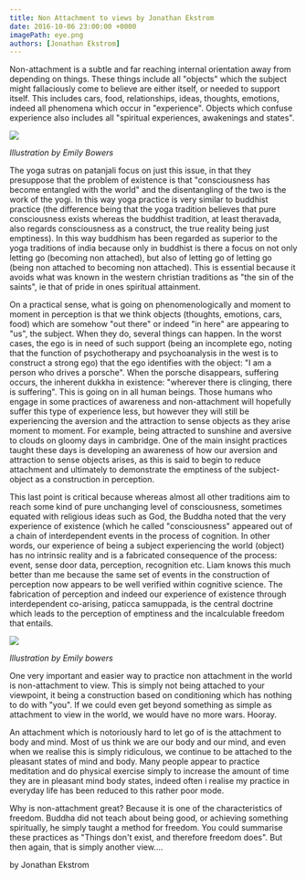 ```yaml
---
title: Non Attachment to views by Jonathan Ekstrom
date: 2016-10-06 23:00:00 +0000
imagePath: eye.png
authors: [Jonathan Ekstrom]
---
```



Non-attachment is a subtle and far reaching internal orientation away from depending on things. These things include all "objects" which the subject might fallaciously come to believe are either itself, or needed to support itself. This includes cars, food, relationships, ideas, thoughts, emotions, indeed all phenomena which occur in "experience". Objects which confuse experience also includes all "spiritual experiences, awakenings and states".

<img src="/images/eye.png">

*Illustration by Emily Bowers*

The yoga sutras on patanjali focus on just this issue, in that they presuppose that the problem of existence is that "consciousness has become entangled with the world" and the disentangling of the two is the work of the yogi. In this way yoga practice is very similar to buddhist practice (the difference being that the yoga tradition believes that pure consciousness exists whereas the buddhist tradition, at least theravada, also regards consciousness as a construct, the true reality being just emptiness). In this way buddhism has been regarded as superior to the yoga traditions of india because only in buddhist is there a focus on not only letting go (becoming non attached), but also of letting go of letting go (being non attached to becoming non attached). This is essential because it avoids what was known in the western christian traditions as "the sin of the saints", ie that of pride in ones spiritual attainment.

On a practical sense, what is going on phenomenologically and moment to moment in perception is that we think objects (thoughts, emotions, cars, food) which are somehow "out there" or indeed "in here" are appearing to "us", the subject. When they do, several things can happen. In the worst cases, the ego is in need of such support (being an incomplete ego, noting that the function of psychotherapy and psychoanalysis in the west is to construct a strong ego) that the ego identifies with the object: "I am a person who drives a porsche". When the porsche disappears, suffering occurs, the inherent dukkha in existence: "wherever there is clinging, there is suffering". This is going on in all human beings. Those humans who engage in some practices of awareness and non-attachment will hopefully suffer this type of experience less, but however they will still be experiencing the aversion and the attraction to sense objects as they arise moment to moment. For example, being attracted to sunshine and aversive to clouds on gloomy days in cambridge. One of the main insight practices taught these days is developing an awareness of how our aversion and attraction to sense objects arises, as this is said to begin to reduce attachment and ultimately to demonstrate the emptiness of the subject-object as a construction in perception.

This last point is critical because whereas almost all other traditions aim to reach some kind of pure unchanging level of consciousness, sometimes equated with religious ideas such as God, the Buddha noted that the very experience of existence (which he called "consciousness" appeared out of a chain of interdependent events in the process of cognition. In other words, our experience of being a subject experiencing the world (object) has no intrinsic reality and is a fabricated consequence of the process: event, sense door data, perception, recognition etc. Liam knows this much better than me because the same set of events in the construction of perception now appears to be well verified within cognitive science. The fabrication of perception and indeed our experience of existence through interdependent co-arising, paticca samuppada, is the central doctrine which leads to the perception of emptiness and the incalculable freedom that entails.

<img src="/images/attachment.png">

*Illustration by Emily bowers*


One very important and easier way to practice non attachment in the world is non-attachment to view. This is simply not being attached to your viewpoint, it being a construction based on conditioning which has nothing to do with "you". If we could even get beyond something as simple as attachment to view in the world, we would have no more wars. Hooray.

An attachment which is notoriously hard to let go of is the attachment to body and mind. Most of us think we are our body and our mind, and even when we realise this is simply ridiculous, we continue to be attached to the pleasant states of mind and body. Many people appear to practice meditation and do physical exercise simply to increase the amount of time they are in pleasant mind body states, indeed often i realise my practice in everyday life has been reduced to this rather poor mode.

Why is non-attachment great? Because it is one of the characteristics of freedom. Buddha did not teach about being good, or achieving something spiritually, he simply taught a method for freedom. You could summarise these practices as "Things don't exist, and therefore freedom does". But then again, that is simply another view....

by Jonathan Ekstrom
